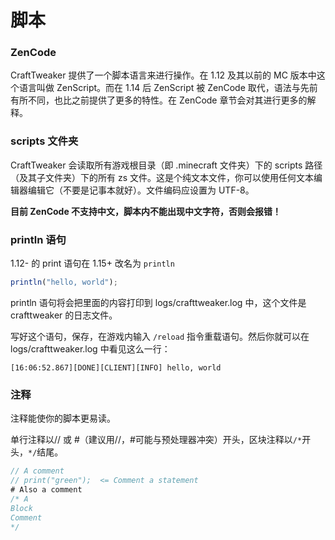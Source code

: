 # 脚本

### ZenCode

CraftTweaker 提供了一个脚本语言来进行操作。在 1.12 及其以前的 MC 版本中这个语言叫做 ZenScript。而在 1.14 后 ZenScript 被 ZenCode 取代，语法与先前有所不同，也比之前提供了更多的特性。在 ZenCode 章节会对其进行更多的解释。

### scripts 文件夹

CraftTweaker 会读取所有游戏根目录（即 .minecraft 文件夹）下的 scripts 路径（及其子文件夹）下的所有 zs 文件。这是个纯文本文件，你可以使用任何文本编辑器编辑它（不要是记事本就好）。文件编码应设置为 UTF-8。

**目前 ZenCode 不支持中文，脚本内不能出现中文字符，否则会报错！**

### println 语句

1.12- 的 print 语句在 1.15+ 改名为 `println`

```javascript
println("hello, world");
```

println 语句将会把里面的内容打印到 logs/crafttweaker.log 中，这个文件是 crafttweaker 的日志文件。

写好这个语句，保存，在游戏内输入 `/reload` 指令重载语句。然后你就可以在 logs/crafttweaker.log 中看见这么一行：

```text
[16:06:52.867][DONE][CLIENT][INFO] hello, world
```

### 注释

注释能使你的脚本更易读。

单行注释以// 或 \#（建议用//，\#可能与预处理器冲突）开头，区块注释以`/*`开头，`*/`结尾。

```javascript
// A comment
// print("green");  <= Comment a statement
# Also a comment
/* A
Block
Comment
*/
```


